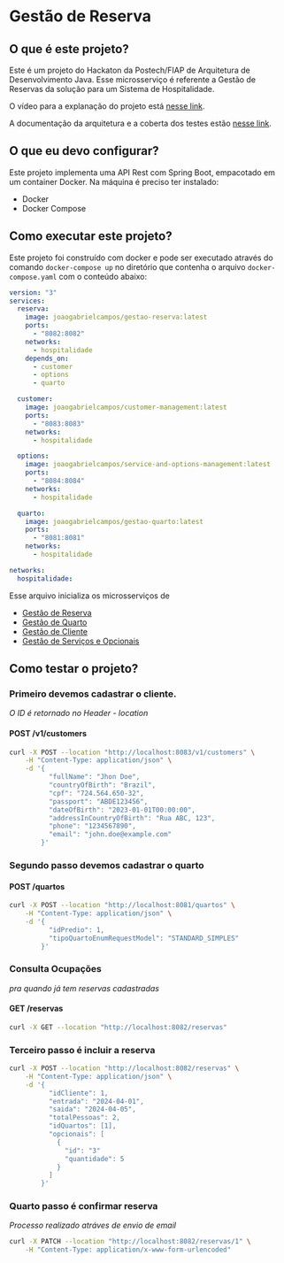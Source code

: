 # Gestão de Reserva

## O que é este projeto?

Este é um projeto do Hackaton da Postech/FIAP de Arquitetura de Desenvolvimento Java.
Esse microsserviço é referente a Gestão de Reservas da solução para um Sistema de
Hospitalidade.

O vídeo para a explanação do projeto está
[nesse link](https://www.loom.com/share/bd84455936ef4812b24497f5102d5970?sid=4156eb72-fed7-444e-afe6-b69f74610c59).

A documentação da arquitetura e a coberta dos testes 
estão [nesse link](https://drive.google.com/file/d/1u3SovGCmQqoQVN9pgIklRy98oVWNpIJt/view?usp=sharing).

## O que eu devo configurar?

Este projeto implementa uma API Rest com Spring Boot, empacotado
em um container Docker.
Na máquina é preciso ter instalado:

* Docker
* Docker Compose

## Como executar este projeto?

Este projeto foi construído com docker e pode ser executado através do comando
`docker-compose up` no diretório que contenha o arquivo `docker-compose.yaml`
com o conteúdo abaixo:

```yaml
version: "3"
services:
  reserva:
    image: joaogabrielcampos/gestao-reserva:latest
    ports:
      - "8082:8082"
    networks:
      - hospitalidade
    depends_on:
      - customer
      - options
      - quarto

  customer:
    image: joaogabrielcampos/customer-management:latest
    ports:
      - "8083:8083"
    networks:
      - hospitalidade

  options:
    image: joaogabrielcampos/service-and-options-management:latest
    ports:
      - "8084:8084"
    networks:
      - hospitalidade

  quarto:
    image: joaogabrielcampos/gestao-quarto:latest
    ports:
      - "8081:8081"
    networks:
      - hospitalidade

networks:
  hospitalidade:
```

Esse arquivo inicializa os microsserviços de

- [Gestão de Reserva](https://github.com/jgcamposneto/ms-gestao-reservas)
- [Gestão de Quarto](https://github.com/jgcamposneto/ms-gestao-quartos)
- [Gestão de Cliente](https://github.com/iagoomes/customer-management)
- [Gestão de Serviços e Opcionais](https://github.com/iagoomes/service-and-options-management)

## Como testar o projeto?

### Primeiro devemos cadastrar o cliente.

_O ID é retornado no Header - location_

#### POST /v1/customers

```bash
curl -X POST --location "http://localhost:8083/v1/customers" \
    -H "Content-Type: application/json" \
    -d '{
          "fullName": "Jhon Doe",
          "countryOfBirth": "Brazil",
          "cpf": "724.564.650-32",
          "passport": "ABDE123456",
          "dateOfBirth": "2023-01-01T00:00:00",
          "addressInCountryOfBirth": "Rua ABC, 123",
          "phone": "1234567890",
          "email": "john.doe@example.com"
        }'
```

### Segundo passo devemos cadastrar o quarto

#### POST /quartos

```bash
curl -X POST --location "http://localhost:8081/quartos" \
    -H "Content-Type: application/json" \
    -d '{
          "idPredio": 1,
          "tipoQuartoEnumRequestModel": "STANDARD_SIMPLES"
        }'
```

### Consulta Ocupações

_pra quando já tem reservas cadastradas_

#### GET /reservas

```bash
curl -X GET --location "http://localhost:8082/reservas"
```

### Terceiro passo é incluir a reserva

```bash
curl -X POST --location "http://localhost:8082/reservas" \
    -H "Content-Type: application/json" \
    -d '{
          "idCliente": 1,
          "entrada": "2024-04-01",
          "saida": "2024-04-05",
          "totalPessoas": 2,
          "idQuartos": [1],
          "opcionais": [
            {
              "id": "3"
              "quantidade": 5
            }
          ]
        }'
```

### Quarto passo é confirmar reserva

_Processo realizado atráves de envio de email_

```bash
curl -X PATCH --location "http://localhost:8082/reservas/1" \
    -H "Content-Type: application/x-www-form-urlencoded"
```
